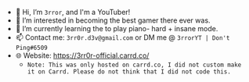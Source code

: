 - 👋 Hi, I’m `3rror`, and I'm a YouTuber!
- 👀 I’m interested in becoming the best gamer there ever was.
- 🌱 I’m currently learning the to play piano- hard + insane mode.
- 📫 Contact me: `3rr0r.d3v@gmail.com` or DM me @ `3rrorYT | Don't Ping#6509`
- 🌐 Website: https://3rr0r-official.carrd.co/
  - `Note: This was only hosted on carrd.co, I did not custom make it on Carrd. Please do not think that I did not code this.`
